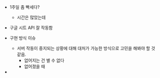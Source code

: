 
- 1주일 좀 빡세다?
	- 시간은 많았는데

- 구글 시트 API 잘 작동함
- 구현 방식 이슈
	- 서버 작동이 중지되는 상황에 대해 대처가 가능한 방식으로 고민을 해봐야 할 것 같음.
		- 없어지는 건 별 수 없다
		- 없어졌을 때 
- 